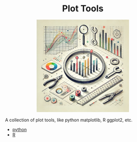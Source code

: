 <div align="center">

# Plot Tools

<figure>
        <img src="README.assets/plot-tools.webp" alt="missing image" style="width: 300px; height: auto;">
        <figcaption></figcaption>
    </figure>
</div>

A collection of plot tools, like python matplotlib, R ggplot2, etc.

- [python](python/README.md)
- [R](r/README.md)

